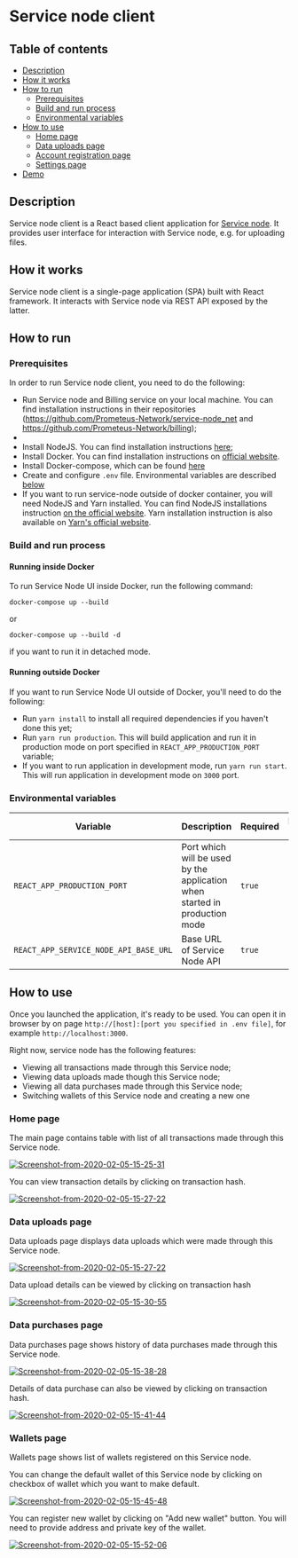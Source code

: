 # Service node client

## Table of contents
- [Description](#description)
- [How it works](#how-it-works)
- [How to run](#how-to-run)
    - [Prerequisites](#prerequisites)
    - [Build and run process](#build-and-run-process)
    - [Environmental variables](#environmental-variables)
- [How to use](#how-to-use)
    - [Home page](#home-page)
    - [Data uploads page](#data-uploads-page)
    - [Account registration page](#account-registration-page)
    - [Settings page](#settings-page)
- [Demo](#demo)
    

## Description

Service node client is a React based client application for [Service node](https://github.com/Prometeus-Network/service-node_net). It provides user interface for interaction with Service node, e.g. for uploading files. 

## How it works

Service node client is a single-page application (SPA) built with React framework. It interacts with Service node via REST API exposed by the latter.

## How to run

### Prerequisites

In order to run Service node client, you need to do the following:

- Run Service node and Billing service on your local machine. You can find installation instructions in their repositories (https://github.com/Prometeus-Network/service-node_net and https://github.com/Prometeus-Network/billing);
- 
- Install NodeJS. You can find installation instructions [here](https://nodejs.org/en/download/);
- Install Docker. You can find installation instructions on 
[official website](https://docs.docker.com/install/).
- Install Docker-compose, which can be found 
[here](https://docs.docker.com/compose/install/)
- Create and configure `.env` file. Environmental variables are described [below](#environmental-variables)
- If you want to run service-node outside of docker container, 
you will need NodeJS and Yarn installed. 
You can find NodeJS installations 
instruction [on the official website](https://nodejs.org/en/download/).
Yarn installation instruction is also available on
[Yarn's official website](https://legacy.yarnpkg.com/en/docs/install/#debian-stable).

### Build and run process

#### Running inside Docker

To run Service Node UI inside Docker, run the following command:

```
docker-compose up --build
```

or 

```
docker-compose up --build -d
```

if you want to run it in detached mode. 

#### Running outside Docker

If you want to run Service Node UI outside of Docker, you'll need to do the following:
- Run `yarn install` to install all required dependencies if you haven't done this yet;
- Run `yarn run production`. This will build application and run it in production mode on port specified in `REACT_APP_PRODUCTION_PORT` variable;
- If you want to run application in development mode, run `yarn run start`. This will run application in development mode on `3000` port.

### Environmental variables

|               Variable                |                                 Description                                |   Required | Default value |
|---------------------------------------|----------------------------------------------------------------------------|------------|---------------|
| `REACT_APP_PRODUCTION_PORT`           | Port which will be used by the application when started in production mode | `true`     |               |
| `REACT_APP_SERVICE_NODE_API_BASE_URL` | Base URL of Service Node API                                               | `true`     |               |

## How to use

Once you launched the application, it's ready to be used. You can open it in browser by on page `http://[host]:[port you specified in .env file]`, for example `http://localhost:3000`.

Right now, service node has the following features:

- Viewing all transactions made through this Service node;
- Viewing data uploads made though this Service node;
- Viewing all data purchases made through this Service node;
- Switching wallets of this Service node and creating a new one

### Home page

The main page contains table with list of all transactions made through this Service node.

<a href="https://ibb.co/T00MWSV" target='_blank'><img src="https://i.ibb.co/B662nxX/Screenshot-from-2020-02-05-15-25-31.png" alt="Screenshot-from-2020-02-05-15-25-31" border="0"></a>

You can view transaction details by clicking on transaction hash.

<a href="https://ibb.co/VLcBvkr" target='_blank'><img src="https://i.ibb.co/FhL7BdN/Screenshot-from-2020-02-05-15-27-22.png" alt="Screenshot-from-2020-02-05-15-27-22" border="0"></a>

### Data uploads page

Data uploads page displays data uploads which were made through this Service node.

<a href="https://ibb.co/VLcBvkr" target='_blank'><img src="https://i.ibb.co/FhL7BdN/Screenshot-from-2020-02-05-15-27-22.png" alt="Screenshot-from-2020-02-05-15-27-22" border="0"></a>

Data upload details can be viewed by clicking on transaction hash

<a href="https://ibb.co/y6jZ59Z" target='_blank'><img src="https://i.ibb.co/jyXQGNQ/Screenshot-from-2020-02-05-15-30-55.png" alt="Screenshot-from-2020-02-05-15-30-55" border="0"></a>

### Data purchases page

Data purchases page shows history of data purchases made through this Service node.

<a href="https://ibb.co/8dGx5Dv" target='_blank'><img src="https://i.ibb.co/1dBXqfy/Screenshot-from-2020-02-05-15-38-28.png" alt="Screenshot-from-2020-02-05-15-38-28" border="0"></a>

Details of data purchase can also be viewed by clicking on transaction hash.

<a href="https://ibb.co/18KSdQb" target='_blank'><img src="https://i.ibb.co/bzLf2m7/Screenshot-from-2020-02-05-15-41-44.png" alt="Screenshot-from-2020-02-05-15-41-44" border="0"></a>

### Wallets page

Wallets page shows list of wallets registered on this Service node.

You can change the default wallet of this Service node by clicking on checkbox of wallet which you want to make default.

<a href="https://ibb.co/HtMrPTs" target='_blank'><img src="https://i.ibb.co/2vLjM3Q/Screenshot-from-2020-02-05-15-45-48.png" alt="Screenshot-from-2020-02-05-15-45-48" border="0"></a>

You can register new wallet by clicking on "Add new wallet" button. You will need to provide address and private key of the wallet.

<a href="https://ibb.co/QQWkzPT" target='_blank'><img src="https://i.ibb.co/W5r0qkM/Screenshot-from-2020-02-05-15-52-06.png" alt="Screenshot-from-2020-02-05-15-52-06" border="0"></a>
